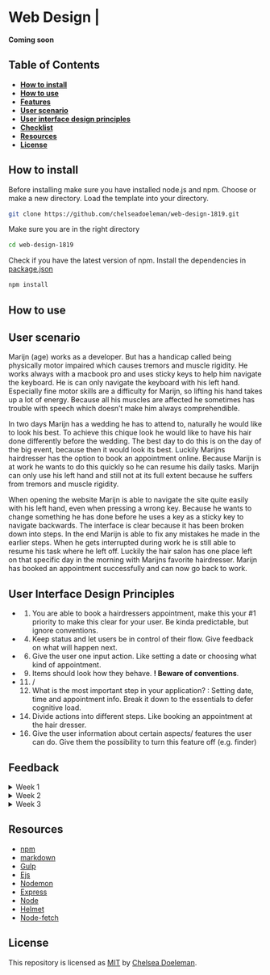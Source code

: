 # Web Design | 

**Coming soon**

## Table of Contents
* **[How to install](#how-to-install)**
* **[How to use](#how-to-use)**
* **[Features](#features)**
* **[User scenario](#user-scenario)**
* **[User interface design principles](#user-interface-design-principles)**
* **[Checklist](#checklist)**
* **[Resources](#resources)**
* **[License](#license)**

## How to install

Before installing make sure you have installed node.js and npm.
Choose or make a new directory.
Load the template into your directory.

```bash
git clone https://github.com/chelseadoeleman/web-design-1819.git
```

Make sure you are in the right directory 
```bash
cd web-design-1819
```

Check if you have the latest version of npm.
Install the dependencies in [package.json](./package.json)
```bash
npm install
```

## How to use


## User scenario

Marijn (age) works as a developer. But has a handicap called being physically motor impaired which causes tremors and muscle rigidity. He works always with a macbook pro and uses sticky keys to help him navigate the keyboard. He is can only navigate the keyboard with his left hand. Especially fine motor skills are a difficulty for Marijn, so lifting his hand takes up a lot of energy. Because all his muscles are affected he sometimes has trouble with speech which doesn’t make him always comprehendible.

In two days Marijn has a wedding he has to attend to, naturally he would like to look his best. To achieve this chique look he would like to have his hair done differently before the wedding. 
The best day to do this is on the day of the big event, because then it would look its best. Luckily Marijns hairdresser has the option to book an appointment online. Because Marijn is at work he wants to do this quickly so he can resume his daily tasks. Marijn can only use his left hand and still not at its full extent because he suffers from tremors and muscle rigidity. 

When opening the website Marijn is able to navigate the site quite easily with his left hand, even when pressing a wrong key. Because he wants to change something he has done before he uses a key as a sticky key to navigate backwards. The interface is clear because it has been broken down into steps. In the end Marijn is able to fix any mistakes he made in the earlier steps. When he gets interrupted during work he is still able to resume his task where he left off. Luckily the hair salon has one place left on that specific day in the morning with Marijns favorite hairdresser. Marijn has booked an appointment successfully and can now go back to work.

## User Interface Design Principles

* 1. You are able to book a hairdressers appointment, make this your #1 priority to make this clear for your user. Be kinda predictable, but ignore conventions.

* 4. Keep status and let users be in control of their flow. Give feedback on what will happen next.

* 6. Give the user one input action. Like setting a date or choosing what kind of appointment.

* 9. Items should look how they behave. **! Beware of conventions**. 

* 11. / 
    12.  What is the most important step in your application? : Setting date, time and appointment info. Break it down to   the essentials to defer cognitive load. 

* 14. Divide actions into different steps. Like booking an appointment at the hair dresser.

* 16. Give the user information about certain aspects/ features the user can do. Give them the possibility to turn this feature off (e.g. finder)

## Feedback

<details>  
    <summary>Week 1</summary>

This is my first version of a datepicker where I divided a datepicker into multiple steps with **BIG** buttons to match. I did so that the user can easily make mistakes and come back to that element to improve his answer. I also made an feature where the user is able to fill in the date input with his whole keyboard. So the right side is made to increase the value and the left side to decrease. I also found that focus styles are very important, so the user is able to see where he is in the page.

![index](./docs/indexv1.png)

![date](./docs/datev1.png)

![time](./docs/timev1.png)

## Feedback

**NOTE** Some of the feedback is actually notated in Dutch and has to be updated to English.

**Own feedback**
*   Give some sort of explanation for certain feature, that the user might not understand. For example the **finder** interface on Mac OS. Where the user is able to make his own navigation and how much explantion they would like at certain icons.
* The datepicker is a very usefull user case for Marijn, so try to itterate on this. Think of a concept around it.

**Things to know about Marijn**
Unfortunately Marijn wasn't able to make it the first week, but luckily we could ask Vasilis some questions about Marijn

* Macbook pro
* Sticky keys
* Gebruikt maar 1 hand (linker)
* Moeite met fijne motoriek
* Optillen van hand is moeilijk
* Eye tracking is een gaaf idee
* Add nonsense -> Test veel
* Moeilijk om te verstaan dus spraak gestuurd is niet handig  -> vragen of het volgens hem eventueel wel kan.
* Aan de hand van emoties of bepaalde geluiden kan Marijn dingen wel duidelijk maken, tijdens het testen.

* Spastisch -> gespannen spieren
* Date picker itereren

* Gebruikt de spatiebalk om te scrollen

* Maakt gebruik van access keys? - Niet zeker
* Hoe navigeer je door priegelige linkjes?

* Doet alles met het toetsenbord
* Bouw meerdere kleine features die nuttig kunnen zijn en maak iteraties
* Maak een hele pagina accessible?

</details>

<details>  
    <summary>Week 2</summary>

For my concept I came up with making an appointment at the hairdresser, because this seemed like a basic thing Marijn will probably do, whether he has a hairdresser at home or he goes to visit one.
I still divided the whole process into multiple steps and made a progressbar on the side where he can track his position when navigating the page. To see how many steps he has to accomplish before he has an appointment.

He is also able to use the spacebar to navigate the page instead of just tab, to make certain elements focussable. I also kept in the feature of dividing the keyboard into two section to increase and decrease the value of the input fields, where he has to fill in the date. 

Here are some elements of the page that are the most important.

![buttons](./docs/buttonsv2.png)

![date](./docs/datev2.png)

On this page you can see some sort of explanation how the user is able to navigate some certain features. The user is also able to turn this off, when things are clear enough.

![time](./docs/timev2.png)

This week we actually got to test with Marijn. 
**NOTE** The feedback is actually notated in Dutch and has to be updated to English.

## Feedback

- Navigeert niet met tab, maar meestal met de spatiebalk of trackpad.
- Tab werkt niet lekker in safari.
- Pijltjes toetsen ‘H’ ‘J’ ‘K’ ’L’ om te navigeren, beter dan 'A' 'S' 'D' 'W'.
- Gebruikt liever pijltjes toetsen voor een drag & drop
- Iets doen met programmeer taal - want Marijn is een developer.
- Let op case sensitivity (CAPS LOCK) toLowerCase( ).
- Zo min mogelijk intikken - geen spaties, komma’s, punten, etc.
- Maak onderdelen die niet over het hele scherm verspreid zijn, want dan moet Marijn ver navigeren.
- Native form controls werken vaak goed - nog meer optimaliseren.
- Vergeet niet te stress testen - te hoge waardes invullen.
- Bij een geboortedatum is een dropdown niet handig.
- Geboorte jaar interessante use case.
- Gebruikt de touch bar om terug te gaan.

**Eigen feedback tijdens de observatie**
- Spatiebalk is prima om te navigeren.
- Input velden zijn niet altijd even goed, aangezien er meerdere getallen ingevoerd kunnen worden.
- Gebruikt soms ook zijn trackpad.
- Knoppen die dichter bij elkaar staan zijn fijner, zorg dan wel voor een groter raakvlak.
- Wil soms ook gebruik maken van de pijltjes toetsen, liever dan het opdelen van het toetsenbord in twee delen.

**Verbeter punten**
- Input kan niet juist ingevoerd worden
- Navigeren gaat moeizaam misschien de sidebar aan de zijkant weghalen? Of onderaan de pagina zetten, zodat hij gelijk kan beginnen met navigeren in plaats van vast zitten in de navigatie van de sidebar.
- Uitleg groter maken.
- Tikt vaak 2 toetsen tegelijk in - andere toetsen uitzetten?
- Laat zien wat de datum is.
- Maakt gebruik van safari als browser ipv chrome.


</details>


<details>  
    <summary>Week 3</summary>

This week I solely focused on making the buttons bigger, so that Marijn is also able to use his trackpad to navigate through the application and adding hover styles that were previously only focus styles, because I thought he would only use his keyboard. 

The I tried to make an dropdown where he will be able to use the right side to of the keyboard to go up in the dropdown and left side to go down. However I found that native form controls are pretty hard to manipulate. Also you would lose the feature where you are able to type in an letter that navigates directly to words with that letter. So in the end I decided to skip this, only the test will prove whether this was a good decision.

This week we had a second testing session with Marijn.
**NOTE** The feedback is actually notated in Dutch and has to be updated to English.

## Feedback

**Observaties**
* Aanwijzing geven hoe dingen werken en waar dingen te vinden zijn in de applicatie is handig.

* Liever geen dubbele keys
* Basis logica voor toetsenbord geen > maar . - houd de standaard layout aan van QWERTY.
* Focus door laten gaan vanaf een dropdown naar een volgend dropdown item na het invullen is handig.

* Gebruik maken van sticky keys om te switchen tussen input velden.
* Ziet snel bugs in de code en houd van stress testen.
* Gebruikt zijn duim om het touchpad te besturen, vingers zijn gestrekt

*  Joystick kan goed bestuurd worden, maar is wel bewerkelijk vanwege de gevoeligheid hiervan - snelheid lager?

* Gebruikt graag enter, wanneer hij gebruik maakt van de pijltjes toetsen. Maar bij het gebruik van
WASD als pijltjes toetsen, dan gebruikt hij liever tab als enter toets.
Toetsen die dicht bij elkaar liggen zijn chill.

* Vindt snel edge cases


**Eigen Feeback**
* Knoppen zijn groot genoeg.
* Datum invullen ging gemakkelijk, gebruikt inderdaad het keyboard om snel door de dropdown te navigeren door het invullen van het eerste cijfer of letter.
* Dropdowns werken beter dan input velden, omdat de waardes hiervan moeilijk te bewerken zijn wanneer je per ongeluk iets anders in toetst.
* Stap voor stap navigeren werkt ook goed.



**Nieuwe concept ideeën ADD NONSENSE**
Helaas ben ik hier niet meer aan toegekomen, maar had de volgende features er graag nog in willen verwerken.

* Voeg geluiden toe wanneer de focus per ongeluk verloren gaat zodat de gebruiker weet dat hij de focus er opnieuw op moet zetten (hoofdbewegingen zorgen ervoor dat er soms iets op het scherm niet gezien wordt)

* Makkelijk kunnen switchen van trackpad naar toetsenbord, dus ga door naar de volgende focus style met het keyboard op de plek waar je gebleven bent op die pagina. Detecteer dus je locatie van de gebruiker op een pagina en ga naar de dichtsbijzijnde focus style. Dit voorkomt dat de gebruiker weer vanaf bovenaan moet beginnen met het navigeren van de paigna.

* Elke keer als je naast een button klikt met een bepaald margin deze steeds groter maken en dan weer terug veranderen naar de oude grootte
    

</details>


## Resources

* [npm](https://docs.npmjs.com/cli/run-script)
* [markdown](https://guides.github.com/features/mastering-markdown/)
* [Gulp](https://gulpjs.com/)
* [Ejs](https://ejs.co/)
* [Nodemon](https://nodemon.io/)
* [Express](https://expressjs.com/)
* [Node](https://nodejs.org/en/)
* [Helmet](https://github.com/helmetjs/helmet)
* [Node-fetch](https://www.npmjs.com/package/node-fetch)

## License
This repository is licensed as [MIT](LICENSE) by [Chelsea Doeleman](https://github.com/chelseadoeleman).
